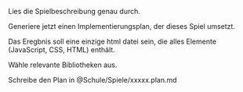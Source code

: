 Lies die Spielbeschreibung genau durch.

Generiere jetzt einen Implementierungsplan, der dieses Spiel umsetzt.

Das Eregbnis soll eine einzige html datei sein, die alles Elemente (JavaScript, CSS, HTML) enthält.

Wähle relevante Bibliotheken aus.

Schreibe den Plan in @Schule/Spiele/xxxxx.plan.md